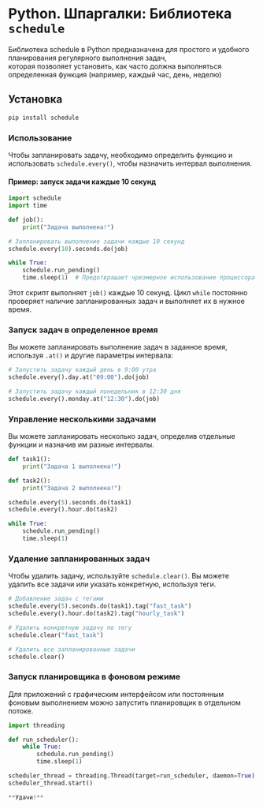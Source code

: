# Python. Шпаргалки: Библиотека `schedule`


Библиотека schedule в Python предназначена для простого и удобного планирования регулярного выполнения задач,  
которая позволяет установить, как часто должна выполняться определенная функция (например, каждый час, день, неделю)

## Установка

```bash
pip install schedule
```


### Использование
Чтобы запланировать задачу, необходимо определить функцию и использовать `schedule.every()`, чтобы назначить интервал выполнения.

#### Пример: запуск задачи каждые 10 секунд
```python
import schedule
import time

def job():
    print("Задача выполнена!")

# Запланировать выполнение задачи каждые 10 секунд
schedule.every(10).seconds.do(job)

while True:
    schedule.run_pending()
    time.sleep(1)  # Предотвращает чрезмерное использование процессора
```

Этот скрипт выполняет `job()` каждые 10 секунд. Цикл `while` постоянно проверяет наличие запланированных задач и выполняет их в нужное время.

### Запуск задач в определенное время
Вы можете запланировать выполнение задач в заданное время, используя `.at()` и другие параметры интервала:

```python
# Запустить задачу каждый день в 9:00 утра
schedule.every().day.at("09:00").do(job)

# Запустить задачу каждый понедельник в 12:30 дня
schedule.every().monday.at("12:30").do(job)
```

### Управление несколькими задачами
Вы можете запланировать несколько задач, определив отдельные функции и назначив им разные интервалы.

```python
def task1():
    print("Задача 1 выполнена!")

def task2():
    print("Задача 2 выполнена!")

schedule.every(5).seconds.do(task1)
schedule.every().hour.do(task2)

while True:
    schedule.run_pending()
    time.sleep(1)
```

### Удаление запланированных задач
Чтобы удалить задачу, используйте `schedule.clear()`. Вы можете удалить все задачи или указать конкретную, используя теги.

```python
# Добавление задач с тегами
schedule.every(5).seconds.do(task1).tag("fast_task")
schedule.every().hour.do(task2).tag("hourly_task")

# Удалить конкретную задачу по тегу
schedule.clear("fast_task")

# Удалить все запланированные задачи
schedule.clear()
```

### Запуск планировщика в фоновом режиме
Для приложений с графическим интерфейсом или постоянным фоновым выполнением можно запустить планировщик в отдельном потоке.

```python
import threading

def run_scheduler():
    while True:
        schedule.run_pending()
        time.sleep(1)

scheduler_thread = threading.Thread(target=run_scheduler, daemon=True)
scheduler_thread.start()

**Удачи!**